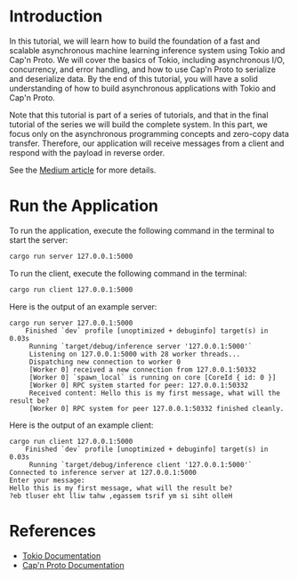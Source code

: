 # Introduction
In this tutorial, we will learn how to build the foundation of a fast and scalable asynchronous machine learning inference system using Tokio and Cap'n Proto. We will cover the basics of Tokio, including asynchronous I/O, concurrency, and error handling, and how to use Cap'n Proto to serialize and deserialize data. By the end of this tutorial, you will have a solid understanding of how to build asynchronous applications with Tokio and Cap'n Proto.

Note that this tutorial is part of a series of tutorials, and that in the final tutorial of the series we will build the complete system. In this part, we focus only on the asynchronous programming concepts and zero-copy data transfer. Therefore, our application will receive messages from a client and respond with the payload in reverse order.

See the [Medium article](https://medium.com/@marcelboersma/part-1-a-high-performance-server-in-rust-b3e7497809bd) for more details.

# Run the Application
To run the application, execute the following command in the terminal to start the server:

```bash
cargo run server 127.0.0.1:5000
```

To run the client, execute the following command in the terminal:

```bash
cargo run client 127.0.0.1:5000
```

Here is the output of an example server:

```
cargo run server 127.0.0.1:5000
    Finished `dev` profile [unoptimized + debuginfo] target(s) in 0.03s
     Running `target/debug/inference server '127.0.0.1:5000'`
     Listening on 127.0.0.1:5000 with 28 worker threads...
     Dispatching new connection to worker 0
     [Worker 0] received a new connection from 127.0.0.1:50332
     [Worker 0] `spawn_local` is running on core [CoreId { id: 0 }]
     [Worker 0] RPC system started for peer: 127.0.0.1:50332
     Received content: Hello this is my first message, what will the result be?
     [Worker 0] RPC system for peer 127.0.0.1:50332 finished cleanly.
```

Here is the output of an example client:

```
cargo run client 127.0.0.1:5000
    Finished `dev` profile [unoptimized + debuginfo] target(s) in 0.03s
     Running `target/debug/inference client '127.0.0.1:5000'`
Connected to inference server at 127.0.0.1:5000
Enter your message:
Hello this is my first message, what will the result be?
?eb tluser eht lliw tahw ,egassem tsrif ym si siht olleH
```

# References
- [Tokio Documentation](https://tokio.rs/docs/)
- [Cap'n Proto Documentation](https://capnproto.org/)
